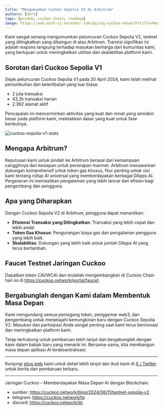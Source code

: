 ```yaml
---
title: "Mengumumkan Cuckoo Sepolia V2 di Arbitrum"
authors: [dora]
tags: [produk, cuckoo chain, roadmap]
image: https://web-dash-v2.onrender.com/api/og-cuckoo-network?title=Mengumumkan Cuckoo Sepolia V2 di Arbitrum
---
```

Kami sangat senang mengumumkan peluncuran Cuckoo Sepolia V2, testnet yang ditingkatkan yang dibangun di atas Arbitrum. Transisi signifikan ini adalah respons langsung terhadap masukan berharga dari komunitas kami, yang bertujuan untuk meningkatkan utilitas dan skalabilitas platform kami.

## Sorotan dari Cuckoo Sepolia V1

Sejak peluncuran Cuckoo Sepolia V1 pada 20 April 2024, kami telah melihat pertumbuhan dan keterlibatan yang luar biasa:
- 2 juta transaksi
- 43,2k transaksi harian
- 2.362 alamat aktif

Pencapaian ini mencerminkan aktivitas yang kuat dan minat yang semakin besar pada platform kami, meletakkan dasar yang kuat untuk fase berikutnya.

![cuckoo-sepolia-v1-stats](https://cuckoo-network.b-cdn.net/cuckoo-sepolia-v1-stats.webp "statistik cuckoo sepolia v1")

## Mengapa Arbitrum?

Keputusan kami untuk pindah ke Arbitrum berasal dari kemampuan canggihnya dan kesiapan untuk penerapan mainnet. Arbitrum menawarkan dukungan komprehensif untuk token gas khusus, fitur penting untuk visi kami tentang rollup AI universal yang memberdayakan berbagai DApps AI. Pergeseran ini memastikan pengalaman yang lebih lancar dan efisien bagi pengembang dan pengguna.

## Apa yang Diharapkan

Dengan Cuckoo Sepolia V2 di Arbitrum, pengguna dapat menantikan:
- **Efisiensi Transaksi yang Ditingkatkan**: Transaksi yang lebih cepat dan lebih andal.
- **Token Gas Khusus**: Pengurangan biaya gas dan pengalaman pengguna yang lebih baik.
- **Skalabilitas**: Dukungan yang lebih baik untuk jumlah DApps AI yang terus bertambah.

## Faucet Testnet Jaringan Cuckoo

Dapatkan token CAI/WCAI dan mulailah mengembangkan di Cuckoo Chain hari ini di https://cuckoo.network/portal/faucet.

## Bergabunglah dengan Kami dalam Membentuk Masa Depan

Kami mengundang semua pemegang token, penggemar web3, dan pengembang untuk menjelajahi kemungkinan baru dengan Cuckoo Sepolia V2. Masukan dan partisipasi Anda sangat penting saat kami terus berinovasi dan meningkatkan platform kami.

Tetap terhubung untuk pembaruan lebih lanjut dan bergabunglah dengan kami dalam babak baru yang menarik ini. Bersama-sama, kita membangun masa depan aplikasi AI terdesentralisasi.

---

Kunjungi [situs web](https://cuckoo.network) kami untuk detail lebih lanjut dan ikuti kami di [X / Twitter](https://cuckoo.network/x) untuk berita dan pembaruan terbaru.

---

Jaringan Cuckoo – Memberdayakan Masa Depan AI dengan Blockchain.

- sumber: https://cuckoo.network/blog/2024/06/11/testnet-sepolia-v2
- telegram: https://cuckoo.network/tg
- discord: https://cuckoo.network/dc